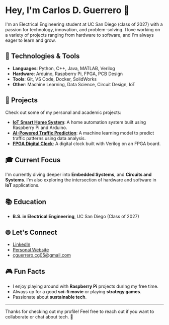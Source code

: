 # Hey, I'm Carlos D. Guerrero 👋

I'm an Electrical Engineering student at UC San Diego (class of 2027) with a passion for technology, innovation, and problem-solving. I love working on a variety of projects ranging from hardware to software, and I'm always eager to learn and grow. 

## 🔧 Technologies & Tools
- **Languages**: Python, C++, Java, MATLAB, Verilog
- **Hardware**: Arduino, Raspberry Pi, FPGA, PCB Design
- **Tools**: Git, VS Code, Docker, SolidWorks
- **Other**: Machine Learning, Data Science, Circuit Design, IoT

## 🚀 Projects
Check out some of my personal and academic projects:

- **[IoT Smart Home System](https://github.com/yourusername/smart-home)**: A home automation system built using Raspberry Pi and Arduino.
- **[AI-Powered Traffic Prediction](https://github.com/yourusername/traffic-prediction)**: A machine learning model to predict traffic patterns using data analysis.
- **[FPGA Digital Clock](https://github.com/yourusername/fpga-digital-clock)**: A digital clock built with Verilog on an FPGA board.

## 🎓 Current Focus
I'm currently diving deeper into **Embedded Systems**, and **Circuits and Systems**. I'm also exploring the intersection of hardware and software in **IoT** applications.

## 📚 Education
- **B.S. in Electrical Engineering**, UC San Diego (Class of 2027)

## 🌐 Let's Connect
- [LinkedIn](https://www.linkedin.com/in/carlosg25/)
- [Personal Website](https://carlosengineer.netlify.app/)
- cguerrero.cg05@gmail.com

## 🎮 Fun Facts
- I enjoy playing around with **Raspberry Pi** projects during my free time.
- Always up for a good **sci-fi movie** or playing **strategy games**.
- Passionate about **sustainable tech**.

---

Thanks for checking out my profile! Feel free to reach out if you want to collaborate or chat about tech. 🚀
